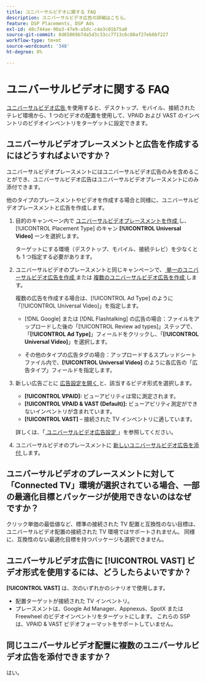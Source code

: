 ```yaml
---
title: ユニバーサルビデオに関する FAQ
description: ユニバーサルビデオ広告の詳細はこちら。
feature: DSP Placements, DSP Ads
exl-id: 48c744ae-90a3-47e9-a5dc-c4e3c01b75a0
source-git-commit: 8d65069b7da5d3c33cc7713c6c80af27eb6bf227
workflow-type: tm+mt
source-wordcount: '348'
ht-degree: 0%

---
```


# ユニバーサルビデオに関する FAQ

[ ユニバーサルビデオ広告 ](/help/dsp/campaign-management/ads/ad-about.md#ad-types) を使用すると、デスクトップ、モバイル、接続されたテレビ環境から、1 つのビデオの配置を使用して、VPAID および VAST のインベントリのビデオインベントリをターゲットに設定できます。

## ユニバーサルビデオプレースメントと広告を作成するにはどうすればよいですか？

ユニバーサルビデオプレースメントにはユニバーサルビデオ広告のみを含めることができ、ユニバーサルビデオ広告はユニバーサルビデオプレースメントにのみ添付できます。

他のタイプのプレースメントやビデオを作成する場合と同様に、ユニバーサルビデオプレースメントと広告を作成します。

1. 目的のキャンペーン内で [ ユニバーサルビデオプレースメントを作成 ](/help/dsp/campaign-management/placements/placement-create.md) し、[!UICONTROL Placement Type] のキャン **[!UICONTROL Universal Video]** ーンを選択します。

   ターゲットにする環境（デスクトップ、モバイル、接続テレビ）を少なくとも 1 つ指定する必要があります。

1. ユニバーサルビデオのプレースメントと同じキャンペーンで、[ 単一のユニバーサルビデオ広告を作成 ](/help/dsp/campaign-management/ads/ad-create.md) または [ 複数のユニバーサルビデオ広告を作成 ](/help/dsp/campaign-management/ads/ad-create-multiple.md) します。

   複数の広告を作成する場合は、[!UICONTROL Ad Type] のように「[!UICONTROL Universal Video]」を指定します。

   * [!DNL Google] または [!DNL Flashtalking] の広告の場合：ファイルをアップロードした後の「[!UICONTROL Review ad types]」ステップで、「**[!UICONTROL Ad Type]**」フィールドをクリックし、「**[!UICONTROL Universal Video]**」を選択します。

   * その他のタイプの広告タグの場合：アップロードするスプレッドシートファイル内で、**[!UICONTROL Universal Video]** のように各広告の「広告タイプ」フィールドを指定します。

1. 新しい広告ごとに [ 広告設定を開く ](/help/dsp/campaign-management/ads/ad-edit.md) と、該当するビデオ形式を選択します。

   * **[!UICONTROL VPAID]:** ビューアビリティは常に測定されます。
   * **[!UICONTROL VPAID & VAST (Default)]:** ビューアビリティ測定ができないインベントリが含まれています。
   * **[!UICONTROL VAST]** – 接続された TV インベントリに適しています。

   詳しくは、「[ ユニバーサルビデオ広告設定 ](/help/dsp/campaign-management/ads/ad-settings-universal-video.md)」を参照してください。

1. ユニバーサルビデオのプレースメントに [ 新しいユニバーサルビデオ広告を添付 ](/help/dsp/campaign-management/ads/ad-attach-to-placement.md) します。

## ユニバーサルビデオのプレースメントに対して「Connected TV」環境が選択されている場合、一部の最適化目標とパッケージが使用できないのはなぜですか？

クリック単価の最低値など、標準の接続された TV 配置と互換性のない目標は、ユニバーサルビデオ配置の接続された TV 環境ではサポートされません。 同様に、互換性のない最適化目標を持つパッケージも選択できません。

## ユニバーサルビデオ広告に **[!UICONTROL VAST]** ビデオ形式を使用するには、どうしたらよいですか？

**[!UICONTROL VAST]** は、次のいずれかのシナリオで使用します。

* 配置ターゲットが接続された TV インベントリ。
* プレースメントは、Google Ad Manager、Appnexus、SpotX または Freewheel のビデオインベントリをターゲットにします。 これらの SSP は、VPAID &amp; VAST ビデオフォーマットをサポートしていません。

## 同じユニバーサルビデオ配置に複数のユニバーサルビデオ広告を添付できますか？

はい。
